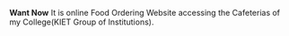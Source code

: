 **Want Now**
It is online Food Ordering Website accessing the Cafeterias of my College(KIET Group of Institutions).
